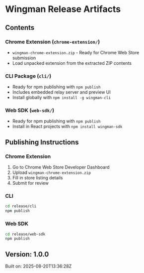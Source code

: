 # Wingman Release Artifacts

## Contents

### Chrome Extension (`chrome-extension/`)
- `wingman-chrome-extension.zip` - Ready for Chrome Web Store submission
- Load unpacked extension from the extracted ZIP contents

### CLI Package (`cli/`)
- Ready for npm publishing with `npm publish`
- Includes embedded relay server and preview UI
- Install globally with `npm install -g wingman-cli`

### Web SDK (`web-sdk/`)
- Ready for npm publishing with `npm publish`
- Install in React projects with `npm install wingman-sdk`

## Publishing Instructions

### Chrome Extension
1. Go to Chrome Web Store Developer Dashboard
2. Upload `wingman-chrome-extension.zip`
3. Fill in store listing details
4. Submit for review

### CLI
```bash
cd release/cli
npm publish
```

### Web SDK
```bash
cd release/web-sdk
npm publish
```

## Version: 1.0.0
Built on: 2025-08-20T13:36:28Z
